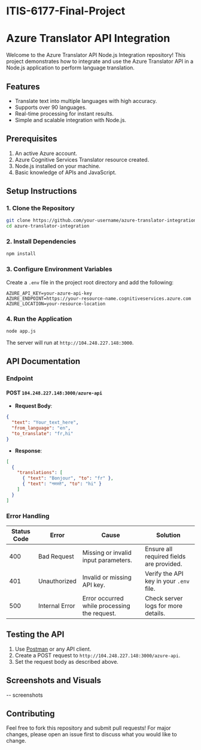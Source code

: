 # ITIS-6177-Final-Project

# Azure Translator API Integration

Welcome to the Azure Translator API Node.js Integration repository! This project demonstrates how to integrate and use the Azure Translator API in a Node.js application to perform language translation.

## Features

- Translate text into multiple languages with high accuracy.
- Supports over 90 languages.
- Real-time processing for instant results.
- Simple and scalable integration with Node.js.

## Prerequisites

1. An active Azure account.
2. Azure Cognitive Services Translator resource created.
3. Node.js installed on your machine.
4. Basic knowledge of APIs and JavaScript.

## Setup Instructions

### 1. Clone the Repository

```bash
git clone https://github.com/your-username/azure-translator-integration.git
cd azure-translator-integration
```

### 2. Install Dependencies

```bash
npm install
```

### 3. Configure Environment Variables

Create a `.env` file in the project root directory and add the following:

```
AZURE_API_KEY=your-azure-api-key
AZURE_ENDPOINT=https://your-resource-name.cognitiveservices.azure.com
AZURE_LOCATION=your-resource-location
```

### 4. Run the Application

```bash
node app.js
```

The server will run at `http://104.248.227.148:3000`.

## API Documentation

### Endpoint

#### POST `104.248.227.148:3000/azure-api`

- **Request Body**:

```json
{
  "text": "Your_text_here",
  "from_language": "en",
  "to_translate": "fr,hi"
}
```

- **Response**:

```json
[
  {
    "translations": [
      { "text": "Bonjour", "to": "fr" },
      { "text": "नमस्ते", "to": "hi" }
    ]
  }
]
```

### Error Handling

| Status Code | Error          | Cause                                       | Solution                                     |
|-------------|----------------|---------------------------------------------|---------------------------------------------|
| 400         | Bad Request    | Missing or invalid input parameters.       | Ensure all required fields are provided.    |
| 401         | Unauthorized   | Invalid or missing API key.                | Verify the API key in your `.env` file.     |
| 500         | Internal Error | Error occurred while processing the request.| Check server logs for more details.         |

## Testing the API

1. Use [Postman](https://www.postman.com/) or any API client.
2. Create a POST request to `http://104.248.227.148:3000/azure-api`.
3. Set the request body as described above.

## Screenshots and Visuals

-- screenshots

## Contributing

Feel free to fork this repository and submit pull requests! For major changes, please open an issue first to discuss what you would like to change.
